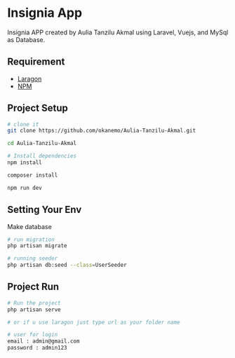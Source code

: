 # Insignia App
Insignia APP created by Aulia Tanzilu Akmal using Laravel, Vuejs, and MySql as Database. 

## Requirement
- [Laragon](https://laragon.org/)
- [NPM](https://www.npmjs.com/get-npm)

## Project Setup
```sh
# clone it
git clone https://github.com/okanemo/Aulia-Tanzilu-Akmal.git

cd Aulia-Tanzilu-Akmal

# Install dependencies
npm install

composer install

npm run dev

```

## Setting Your Env

Make database

```sh
# run migration
php artisan migrate

# running seeder
php artisan db:seed --class=UserSeeder


```

## Project Run
```sh
# Run the project
php artisan serve

# or if u use laragon just type url as your folder name

# user for login
email : admin@gmail.com 
password : admin123

```


